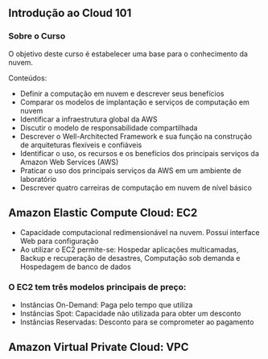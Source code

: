 
## Introdução ao Cloud 101

### Sobre o Curso
O objetivo deste curso é estabelecer uma base para o conhecimento da nuvem.

Conteúdos:
* Definir a computação em nuvem e descrever seus benefícios
* Comparar os modelos de implantação e serviços de computação em nuvem
* Identificar a infraestrutura global da AWS
* Discutir o modelo de responsabilidade compartilhada
* Descrever o Well-Architected Framework e sua função na construção de arquiteturas flexíveis e confiáveis
* Identificar o uso, os recursos e os benefícios dos principais serviços da Amazon Web Services (AWS)
* Praticar o uso dos principais serviços da AWS em um ambiente de laboratório
* Descrever quatro carreiras de computação em nuvem de nível básico

## Amazon Elastic Compute Cloud: EC2

* Capacidade computacional redimensionável na nuvem. Possui interface Web para configuração
* Ao utilizar o EC2 permite-se: Hospedar aplicações multicamadas, Backup e recuperação de desastres, Computação sob demanda e Hospedagem de banco de dados

### O EC2 tem três modelos principais de preço:

* Instâncias On-Demand: Paga pelo tempo que utiliza
* Instâncias Spot: Capacidade não utilizada para obter um desconto
* Instâncias Reservadas: Desconto para se comprometer ao pagamento

## Amazon Virtual Private Cloud: VPC

